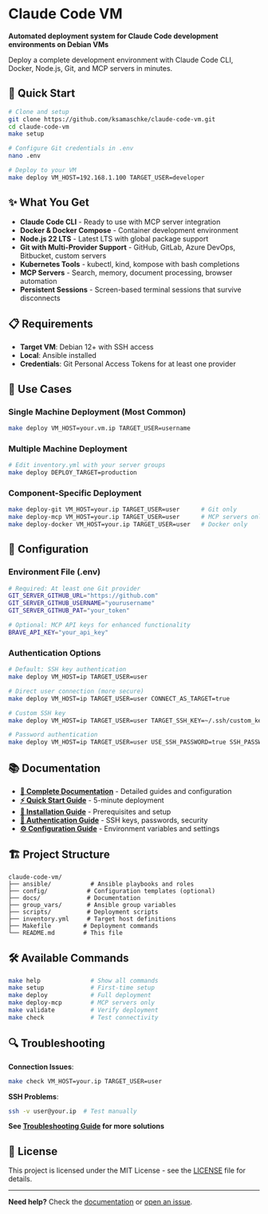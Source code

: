 # Claude Code VM

**Automated deployment system for Claude Code development environments on Debian VMs**

Deploy a complete development environment with Claude Code CLI, Docker, Node.js, Git, and MCP servers in minutes.

## 🚀 Quick Start

```bash
# Clone and setup
git clone https://github.com/ksamaschke/claude-code-vm.git
cd claude-code-vm
make setup

# Configure Git credentials in .env
nano .env

# Deploy to your VM
make deploy VM_HOST=192.168.1.100 TARGET_USER=developer
```

## ✨ What You Get

- **Claude Code CLI** - Ready to use with MCP server integration
- **Docker & Docker Compose** - Container development environment
- **Node.js 22 LTS** - Latest LTS with global package support
- **Git with Multi-Provider Support** - GitHub, GitLab, Azure DevOps, Bitbucket, custom servers
- **Kubernetes Tools** - kubectl, kind, kompose with bash completions
- **MCP Servers** - Search, memory, document processing, browser automation
- **Persistent Sessions** - Screen-based terminal sessions that survive disconnects

## 📋 Requirements

- **Target VM**: Debian 12+ with SSH access
- **Local**: Ansible installed
- **Credentials**: Git Personal Access Tokens for at least one provider

## 🎯 Use Cases

### Single Machine Deployment (Most Common)
```bash
make deploy VM_HOST=your.vm.ip TARGET_USER=username
```

### Multiple Machine Deployment
```bash
# Edit inventory.yml with your server groups
make deploy DEPLOY_TARGET=production
```

### Component-Specific Deployment
```bash
make deploy-git VM_HOST=your.ip TARGET_USER=user      # Git only
make deploy-mcp VM_HOST=your.ip TARGET_USER=user      # MCP servers only
make deploy-docker VM_HOST=your.ip TARGET_USER=user   # Docker only
```

## 🔧 Configuration

### Environment File (.env)
```bash
# Required: At least one Git provider
GIT_SERVER_GITHUB_URL="https://github.com"
GIT_SERVER_GITHUB_USERNAME="yourusername"
GIT_SERVER_GITHUB_PAT="your_token"

# Optional: MCP API keys for enhanced functionality
BRAVE_API_KEY="your_api_key"
```

### Authentication Options
```bash
# Default: SSH key authentication
make deploy VM_HOST=ip TARGET_USER=user

# Direct user connection (more secure)
make deploy VM_HOST=ip TARGET_USER=user CONNECT_AS_TARGET=true

# Custom SSH key
make deploy VM_HOST=ip TARGET_USER=user TARGET_SSH_KEY=~/.ssh/custom_key

# Password authentication
make deploy VM_HOST=ip TARGET_USER=user USE_SSH_PASSWORD=true SSH_PASSWORD=pass
```

## 📚 Documentation

- **[📖 Complete Documentation](docs/)** - Detailed guides and configuration
- **[⚡ Quick Start Guide](docs/quickstart.md)** - 5-minute deployment
- **[🔧 Installation Guide](docs/installation.md)** - Prerequisites and setup
- **[🔐 Authentication Guide](docs/authentication.md)** - SSH keys, passwords, security
- **[⚙️ Configuration Guide](docs/configuration.md)** - Environment variables and settings

## 🏗️ Project Structure

```
claude-code-vm/
├── ansible/           # Ansible playbooks and roles
├── config/           # Configuration templates (optional)
├── docs/             # Documentation
├── group_vars/       # Ansible group variables
├── scripts/          # Deployment scripts
├── inventory.yml     # Target host definitions
├── Makefile         # Deployment commands
└── README.md        # This file
```

## 🛠️ Available Commands

```bash
make help              # Show all commands
make setup             # First-time setup
make deploy            # Full deployment
make deploy-mcp        # MCP servers only
make validate          # Verify deployment
make check             # Test connectivity
```

## 🔍 Troubleshooting

**Connection Issues**:
```bash
make check VM_HOST=your.ip TARGET_USER=user
```

**SSH Problems**:
```bash
ssh -v user@your.ip  # Test manually
```

**See [Troubleshooting Guide](docs/troubleshooting.md) for more solutions**

## 📄 License

This project is licensed under the MIT License - see the [LICENSE](LICENSE) file for details.

---

**Need help?** Check the [documentation](docs/) or [open an issue](../../issues).